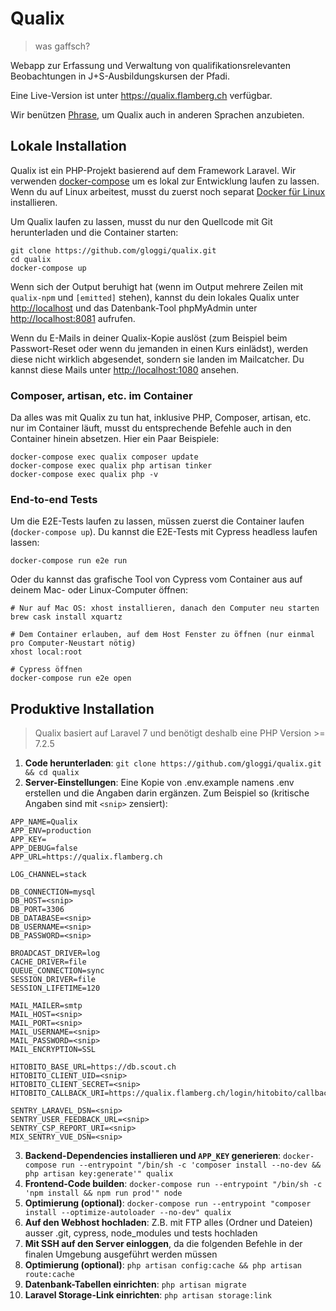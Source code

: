 # Qualix
> was gaffsch?

Webapp zur Erfassung und Verwaltung von qualifikationsrelevanten Beobachtungen in J+S-Ausbildungskursen der Pfadi.

Eine Live-Version ist unter <https://qualix.flamberg.ch> verfügbar.

Wir benützen [Phrase](https://phrase.com), um Qualix auch in anderen Sprachen anzubieten.

## Lokale Installation

Qualix ist ein PHP-Projekt basierend auf dem Framework Laravel. Wir verwenden [docker-compose](https://docs.docker.com/compose/install/) um es lokal zur Entwicklung laufen zu lassen. Wenn du auf Linux arbeitest, musst du zuerst noch separat [Docker für Linux](https://docs.docker.com/install/#server) installieren.

Um Qualix laufen zu lassen, musst du nur den Quellcode mit Git herunterladen und die Container starten:
```
git clone https://github.com/gloggi/qualix.git
cd qualix
docker-compose up
```

Wenn sich der Output beruhigt hat (wenn im Output mehrere Zeilen mit `qualix-npm` und `[emitted]` stehen), kannst du dein lokales Qualix unter <http://localhost> und das Datenbank-Tool phpMyAdmin unter <http://localhost:8081> aufrufen.

Wenn du E-Mails in deiner Qualix-Kopie auslöst (zum Beispiel beim Passwort-Reset oder wenn du jemanden in einen Kurs einlädst), werden diese nicht wirklich abgesendet, sondern sie landen im Mailcatcher. Du kannst diese Mails unter <http://localhost:1080> ansehen.

### Composer, artisan, etc. im Container

Da alles was mit Qualix zu tun hat, inklusive PHP, Composer, artisan, etc. nur im Container läuft, musst du entsprechende Befehle auch in den Container hinein absetzen. Hier ein Paar Beispiele:

```
docker-compose exec qualix composer update
docker-compose exec qualix php artisan tinker
docker-compose exec qualix php -v
```

### End-to-end Tests

Um die E2E-Tests laufen zu lassen, müssen zuerst die Container laufen (`docker-compose up`).
Du kannst die E2E-Tests mit Cypress headless laufen lassen:
```
docker-compose run e2e run
```

Oder du kannst das grafische Tool von Cypress vom Container aus auf deinem Mac- oder Linux-Computer öffnen:
```
# Nur auf Mac OS: xhost installieren, danach den Computer neu starten
brew cask install xquartz

# Dem Container erlauben, auf dem Host Fenster zu öffnen (nur einmal pro Computer-Neustart nötig)
xhost local:root

# Cypress öffnen
docker-compose run e2e open
```

## Produktive Installation

> Qualix basiert auf Laravel 7 und benötigt deshalb eine PHP Version >= 7.2.5

1. **Code herunterladen**: `git clone https://github.com/gloggi/qualix.git && cd qualix`
2. **Server-Einstellungen**: Eine Kopie von .env.example namens .env erstellen und die Angaben darin ergänzen. Zum Beispiel so (kritische Angaben sind mit `<snip>` zensiert):
```
APP_NAME=Qualix
APP_ENV=production
APP_KEY=
APP_DEBUG=false
APP_URL=https://qualix.flamberg.ch

LOG_CHANNEL=stack

DB_CONNECTION=mysql
DB_HOST=<snip>
DB_PORT=3306
DB_DATABASE=<snip>
DB_USERNAME=<snip>
DB_PASSWORD=<snip>

BROADCAST_DRIVER=log
CACHE_DRIVER=file
QUEUE_CONNECTION=sync
SESSION_DRIVER=file
SESSION_LIFETIME=120

MAIL_MAILER=smtp
MAIL_HOST=<snip>
MAIL_PORT=<snip>
MAIL_USERNAME=<snip>
MAIL_PASSWORD=<snip>
MAIL_ENCRYPTION=SSL

HITOBITO_BASE_URL=https://db.scout.ch
HITOBITO_CLIENT_UID=<snip>
HITOBITO_CLIENT_SECRET=<snip>
HITOBITO_CALLBACK_URI=https://qualix.flamberg.ch/login/hitobito/callback

SENTRY_LARAVEL_DSN=<snip>
SENTRY_USER_FEEDBACK_URL=<snip>
SENTRY_CSP_REPORT_URI=<snip>
MIX_SENTRY_VUE_DSN=<snip>
```
3. **Backend-Dependencies installieren und `APP_KEY` generieren**: `docker-compose run --entrypoint "/bin/sh -c 'composer install --no-dev && php artisan key:generate'" qualix`
4. **Frontend-Code builden**: `docker-compose run --entrypoint "/bin/sh -c 'npm install && npm run prod'" node`
5. **Optimierung (optional)**: `docker-compose run --entrypoint "composer install --optimize-autoloader --no-dev" qualix`
6. **Auf den Webhost hochladen**: Z.B. mit FTP alles (Ordner und Dateien) ausser .git, cypress, node_modules und tests hochladen
7. **Mit SSH auf den Server einloggen**, da die folgenden Befehle in der finalen Umgebung ausgeführt werden müssen
8. **Optimierung (optional)**: `php artisan config:cache && php artisan route:cache`
9. **Datenbank-Tabellen einrichten**: `php artisan migrate`
10. **Laravel Storage-Link einrichten**: `php artisan storage:link`
